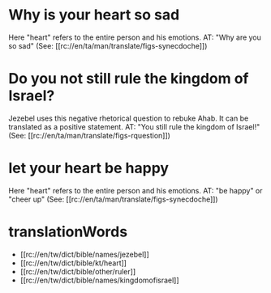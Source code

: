 # Why is your heart so sad

Here "heart" refers to the entire person and his emotions. AT: "Why are you so sad" (See: [[rc://en/ta/man/translate/figs-synecdoche]])

# Do you not still rule the kingdom of Israel?

Jezebel uses this negative rhetorical question to rebuke Ahab. It can be translated as a positive statement. AT: "You still rule the kingdom of Israel!" (See: [[rc://en/ta/man/translate/figs-rquestion]])

# let your heart be happy

Here "heart" refers to the entire person and his emotions. AT: "be happy" or "cheer up" (See: [[rc://en/ta/man/translate/figs-synecdoche]])

# translationWords

* [[rc://en/tw/dict/bible/names/jezebel]]
* [[rc://en/tw/dict/bible/kt/heart]]
* [[rc://en/tw/dict/bible/other/ruler]]
* [[rc://en/tw/dict/bible/names/kingdomofisrael]]